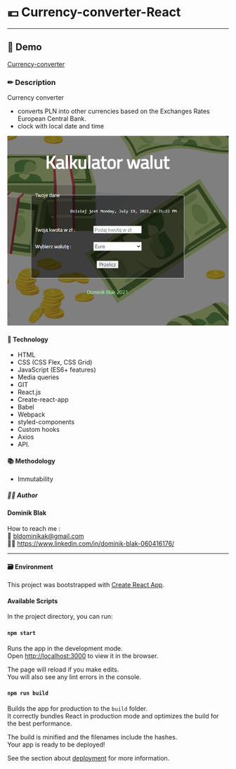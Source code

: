 # 💶 Currency-converter-React

---

## 🚀 Demo

[Currency-converter](https://dominikblak.github.io/currency-converter-react/)

### ✏ Description

Currency converter 
- converts PLN into other currencies based on the Exchanges Rates European Central Bank.
- clock with local date and time
<img src="https://github.com/dominikblak/currency-converter-react/blob/master/Animation_currency_converter.gif" alt="demo_Currency_converter">


#### 🧰 Technology

- HTML
- CSS (CSS Flex, CSS Grid)
- JavaScript (ES6+ features)
- Media queries
- GIT
- React.js
- Create-react-app
- Babel
- Webpack
- styled-components
- Custom hooks
- Axios
- API.


#### 📚 Methodology

- Immutability

##### 👨‍💻 Author

#### Dominik Blak </br>

How to reach me : </br>
📧 bldominikak@gmail.com </br>
👨‍💼 https://www.linkedin.com/in/dominik-blak-060416176/

---

#### 🗃 Environment

This project was bootstrapped with [Create React App](https://github.com/facebook/create-react-app).

#### Available Scripts

In the project directory, you can run:

#### `npm start`

Runs the app in the development mode.\
Open [http://localhost:3000](http://localhost:3000) to view it in the browser.

The page will reload if you make edits.\
You will also see any lint errors in the console.

#### `npm run build`

Builds the app for production to the `build` folder.\
It correctly bundles React in production mode and optimizes the build for the best performance.

The build is minified and the filenames include the hashes.\
Your app is ready to be deployed!

See the section about [deployment](https://facebook.github.io/create-react-app/docs/deployment) for more information.
